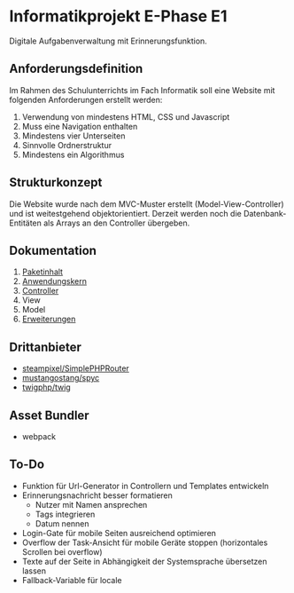 # Informatikprojekt E-Phase E1
Digitale Aufgabenverwaltung mit Erinnerungsfunktion.

## Anforderungsdefinition
Im Rahmen des Schulunterrichts im Fach Informatik soll eine Website mit folgenden Anforderungen erstellt werden:

1. Verwendung von mindestens HTML, CSS und Javascript
2. Muss eine Navigation enthalten
3. Mindestens vier Unterseiten
4. Sinnvolle Ordnerstruktur
5. Mindestens ein Algorithmus

## Strukturkonzept
Die Website wurde nach dem MVC-Muster erstellt (Model-View-Controller) und ist weitestgehend objektorientiert.
Derzeit werden noch die
Datenbank-Entitäten als Arrays an den Controller übergeben.

## Dokumentation
1. [Paketinhalt](./Docs/package.md)
2. [Anwendungskern](./Docs/core.md)
3. [Controller](./Docs/controller.md)
4. View
5. Model
6. [Erweiterungen](./Docs/extensions.md)

## Drittanbieter
- [steampixel/SimplePHPRouter](https://github.com/steampixel/simplePHPRouter)
- [mustangostang/spyc](https://github.com/mustangostang/spyc)
- [twigphp/twig](https://github.com/twigphp/Twig)

## Asset Bundler
- webpack

## To-Do
- Funktion für Url-Generator in Controllern und Templates entwickeln
- Erinnerungsnachricht besser formatieren
  - Nutzer mit Namen ansprechen
  - Tags integrieren
  - Datum nennen
- Login-Gate für mobile Seiten ausreichend optimieren
- Overflow der Task-Ansicht für mobile Geräte stoppen (horizontales Scrollen bei overflow)
- Texte auf der Seite in Abhängigkeit der Systemsprache übersetzen lassen
- Fallback-Variable für locale